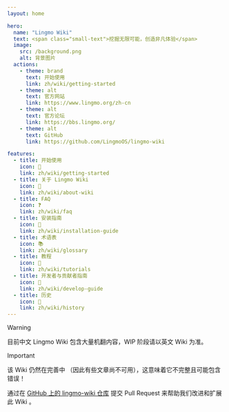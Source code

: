 ```yaml
---
layout: home

hero:
  name: "Lingmo Wiki"
  text: <span class="small-text">挖掘无限可能，创造非凡体验</span>
  image:
    src: /background.png
    alt: 背景图片
  actions:
    - theme: brand
      text: 开始使用
      link: zh/wiki/getting-started
    - theme: alt
      text: 官方网站
      link: https://www.lingmo.org/zh-cn
    - theme: alt
      text: 官方论坛
      link: https://bbs.lingmo.org/
    - theme: alt
      text: GitHub
      link: https://github.com/LingmoOS/lingmo-wiki

features:
  - title: 开始使用
    icon: 🚀
    link: zh/wiki/getting-started
  - title: 关于 Lingmo Wiki
    icon: 📕
    link: zh/wiki/about-wiki
  - title: FAQ
    icon: ❓
    link: zh/wiki/faq
  - title: 安装指南
    icon: 💾
    link: zh/wiki/installation-guide
  - title: 术语表
    icon: 📚
    link: zh/wiki/glossary
  - title: 教程
    icon: 📝
    link: zh/wiki/tutorials
  - title: 开发者与贡献者指南
    icon: 🌱
    link: zh/wiki/develop-guide
  - title: 历史
    icon: 📖
    link: zh/wiki/history
---
```

> [!Warning]
> 目前中文 Lingmo Wiki 包含大量机翻内容，WIP 阶段请以英文 Wiki 为准。

> [!Important]
> 该 Wiki 仍然在完善中 （因此有些文章尚不可用），这意味着它不完整且可能包含错误！
>
> 通过在 [GitHub 上的 lingmo-wiki 仓库](https://github.com/LingmoOS/lingmo-wiki) 提交 Pull Request 来帮助我们改进和扩展此 Wiki 。

